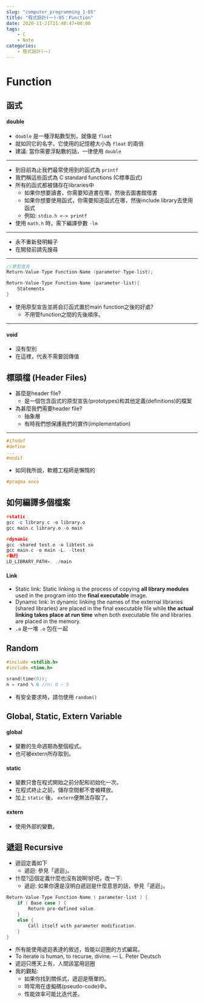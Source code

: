 ```yaml
---
slug: "computer_programming_1-05"
title: "程式設計(一)-05：Function"
date: 2020-11-21T21:48:47+08:00
tags:
    - C
    - Note
categories:
    - 程式設計(一)
---
```

# Function
## 函式
#### double
- `double` 是一種浮點數型別，就像是 `float`
- 就如同它的名字，它使用的記憶體大小為 `float` 的兩倍
- 建議: 當你需要浮點數的話，一律使用 `double`
---
- 到目前為止我們最常使用到的函式為 `printf`
- 我們稱這些函式為 C standard functions (C標準函式)
- 所有的函式都被儲存在libraries中
    - 如果你想要讀書，你需要知道書在哪，然後去圖書館借書
    - 如果你想要使用函式，你需要知道函式在哪，然後include library去使用函式
    - 例如: `stdio.h <-> printf`
- 使用 `math.h` 時，需下編譯參數 `-lm`
---
- 永不重新發明輪子
- 在開發前請先搜尋
---
```c
//原型宣告
Return-Value-Type Function-Name (parameter-Type-list);

Return-Value-Type Function-Name (parameter-list){
    Statements
}
```
- 使用原型宣告並將自訂函式置於main function之後的好處?
    - 不用管function之間的先後順序。
---
#### void
- 沒有型別
- 在這裡，代表不需要回傳值

## 標頭檔 (Header Files)
- 甚麼是header file?
    - 是一個包含函式的原型宣告(prototypes)和其他定義(definitions)的檔案
- 為甚麼我們需要header file?
    - 抽象層
    - 有時我們想保護我們的實作(implementation)
---
```c
#ifndef
#define
...
#endif
```
- 如同我所說，軟體工程師是懶惰的
```c
#pragma once
```

## 如何編譯多個檔案
```c
#static
gcc -c library.c -o library.o
gcc main.c library.o -o main

#dynamic
gcc -shared test.o -o libtest.so
gcc main.c -o main -L. -ltest
#執行
LD_LIBRARY_PATH=. ./main
```
#### Link
- Static link: Static linking is the process of copying **all library modules** used in the program into the **final executable** image.
- Dynamic link: In dynamic linking the names of the external libraries (shared libraries) are placed in the final executable file while **the actual linking takes place at run time** when both executable file and libraries are placed in the memory.
- `.a` 是一堆 `.o` 包在一起

## Random
```c
#include <stdlib.h>
#include <time.h>

srand(time(0));
n = rand % 6 //n: 0 ~ 5
```
- 有安全要求時，請勿使用 `random()`

## Global, Static, Extern Variable
#### global
- 變數的生命週期為整個程式。
- 也可被extern所存取到。
#### static
- 變數只會在程式開始之前分配和初始化一次。
- 在程式終止之前，儲存空間都不會被釋放。
- 加上 `static` 後， `extern`便無法存取了。
#### extern
- 使用外部的變數。

## 遞迴 Recursive
- 遞迴定義如下
    - 遞迴:
        參見「遞迴」。
- 什麼?這個定義什麼也沒有說啊!好吧，改一下:
    - 遞迴:
    如果你還是沒明白遞迴是什麼意思的話，參見「遞迴」。
```c
Return-Value-Type Function-Name ( parameter-list ) {
    if ( Base case ) {
        Return pre-defined value.
    }
    else {
        Call itself with parameter modification.
    }
}
```
- 所有能使用遞迴表達的敘述，皆能以迴圈的方式編寫。
- To iterate is human, to recurse, divine. — L. Peter Deutsch
- 遞迴只應天上有，人間該當用迴圈
- 我的觀點:
    - 如果你找到關係式，遞迴是簡單的。
    - 時常用在虛擬碼(pseudo-code)中。
    - 性能效率可能比迭代差。